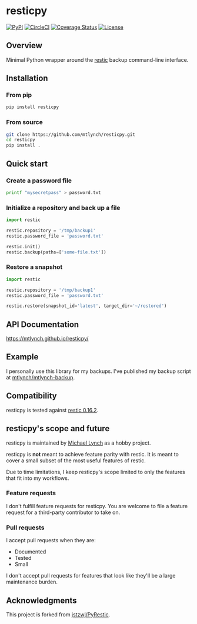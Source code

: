 # resticpy

[![PyPI](https://img.shields.io/pypi/v/resticpy)](https://pypi.org/project/resticpy/)
[![CircleCI](https://circleci.com/gh/mtlynch/resticpy.svg?style=svg)](https://circleci.com/gh/mtlynch/resticpy)
[![Coverage Status](https://coveralls.io/repos/github/mtlynch/resticpy/badge.svg?branch=master)](https://coveralls.io/github/mtlynch/resticpy?branch=master)
[![License](http://img.shields.io/:license-mit-blue.svg?style=flat-square)](LICENSE)

## Overview

Minimal Python wrapper around the [restic](https://restic.readthedocs.io/) backup command-line interface.

## Installation

### From pip

```bash
pip install resticpy
```

### From source

```bash
git clone https://github.com/mtlynch/resticpy.git
cd resticpy
pip install .
```

## Quick start

### Create a password file

```bash
printf "mysecretpass" > password.txt
```

### Initialize a repository and back up a file

```python
import restic

restic.repository = '/tmp/backup1'
restic.password_file = 'password.txt'

restic.init()
restic.backup(paths=['some-file.txt'])
```

### Restore a snapshot

```python
import restic

restic.repository = '/tmp/backup1'
restic.password_file = 'password.txt'

restic.restore(snapshot_id='latest', target_dir='~/restored')
```

## API Documentation

<https://mtlynch.github.io/resticpy/>

## Example

I personally use this library for my backups. I've published my backup script at [mtlynch/mtlynch-backup](https://github.com/mtlynch/mtlynch-backup).

## Compatibility

resticpy is tested against [restic 0.16.2](https://github.com/restic/restic/releases/tag/v0.16.2).

## resticpy's scope and future

resticpy is maintained by [Michael Lynch](https://mtlynch.io) as a hobby project.

resticpy is **not** meant to achieve feature parity with restic. It is meant to cover a small subset of the most useful features of restic.

Due to time limitations, I keep resticpy's scope limited to only the features that fit into my workflows.

### Feature requests

I don't fulfill feature requests for resticpy. You are welcome to file a feature request for a third-party contributor to take on.

### Pull requests

I accept pull requests when they are:

- Documented
- Tested
- Small

I don't accept pull requests for features that look like they'll be a large maintenance burden.

## Acknowledgments

This project is forked from [jstzwj/PyRestic](https://github.com/jstzwj/PyRestic).

